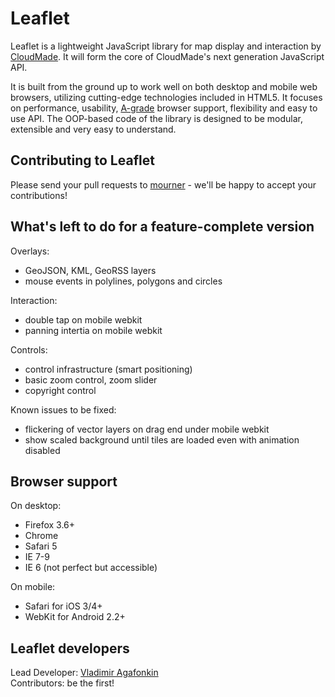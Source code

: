 Leaflet
=======
Leaflet is a lightweight JavaScript library for map display and interaction by [CloudMade](http://cloudmade.com). It will form the core of CloudMade's next generation JavaScript API.

It is built from the ground up to work well on both desktop and mobile web browsers, utilizing cutting-edge technologies included in HTML5. It focuses on performance, usability, [A-grade](http://developer.yahoo.com/yui/articles/gbs/) browser support, flexibility and easy to use API. The OOP-based code of the library is designed to be modular, extensible and very easy to understand.

## Contributing to Leaflet
Please send your pull requests to [mourner](http://github.com/mourner) - we'll be happy to accept your contributions!

## What's left to do for a feature-complete version

Overlays:
 
 - GeoJSON, KML, GeoRSS layers
 - mouse events in polylines, polygons and circles

Interaction: 
 
 - double tap on mobile webkit
 - panning intertia on mobile webkit
  
Controls:

 - control infrastructure (smart positioning)
 - basic zoom control, zoom slider
 - copyright control

Known issues to be fixed:

 - flickering of vector layers on drag end under mobile webkit
 - show scaled background until tiles are loaded even with animation disabled
 
## Browser support

On desktop: 

 - Firefox 3.6+
 - Chrome
 - Safari 5
 - IE 7-9
 - IE 6 (not perfect but accessible)
 
On mobile:
 
 - Safari for iOS 3/4+
 - WebKit for Android 2.2+

## Leaflet developers

Lead Developer: [Vladimir Agafonkin](http://github.com/mourner)  
Contributors: be the first!